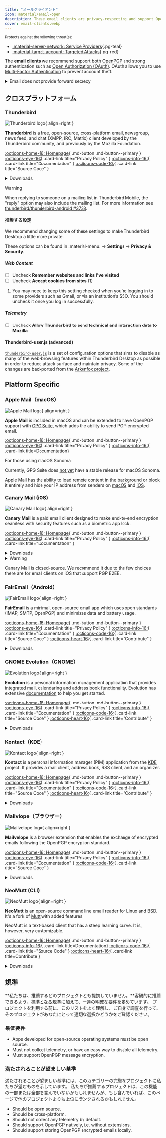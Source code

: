 ```yaml
---
title: "メールクライアント"
icon: material/email-open
description: These email clients are privacy-respecting and support OpenPGP email encryption.
cover: email-clients.webp
---
```


<small>Protects against the following threat(s):</small>

- [:material-server-network: Service Providers](basics/common-threats.md#privacy-from-service-providers ""){.pg-teal}
- [:material-target-account: Targeted Attacks](basics/common-threats.md#attacks-against-specific-individuals ""){.pg-red}

The **email clients** we recommend support both [OpenPGP](encryption.md#openpgp) and strong authentication such as [Open Authorization (OAuth)](https://en.wikipedia.org/wiki/OAuth). OAuth allows you to use [Multi-Factor Authentication](basics/multi-factor-authentication.md) to prevent account theft.

<details class="warning" markdown>
<summary>Email does not provide forward secrecy</summary>

When using end-to-end encryption (E2EE) technology like OpenPGP, email will still have [some metadata](basics/email-security.md#email-metadata-overview) that is not encrypted in the header of the email.

OpenPGP also does not support [forward secrecy](https://en.wikipedia.org/wiki/Forward_secrecy), which means if either your or the recipient's private key is ever stolen, all previous messages encrypted with it will be exposed: [How do I protect my private keys?](basics/email-security.md) Consider using a medium that provides forward secrecy:

[Real-time Communication](real-time-communication.md ""){.md-button}

</details>

## クロスプラットフォーム

### Thunderbird

<div class="admonition recommendation" markdown>

![Thunderbird logo](assets/img/email-clients/thunderbird.svg){ align=right }

**Thunderbird** is a free, open-source, cross-platform email, newsgroup, news feed, and chat (XMPP, IRC, Matrix) client developed by the Thunderbird community, and previously by the Mozilla Foundation.

[:octicons-home-16: Homepage](https://thunderbird.net){ .md-button .md-button--primary }
[:octicons-eye-16:](https://mozilla.org/privacy/thunderbird){ .card-link title="Privacy Policy" }
[:octicons-info-16:](https://support.mozilla.org/products/thunderbird){ .card-link title="Documentation" }
[:octicons-code-16:](https://hg.mozilla.org/comm-central){ .card-link title="Source Code" }

<details class="downloads" markdown>
<summary>Downloads</summary>

- [:simple-googleplay: Google Play](https://play.google.com/store/apps/details?id=net.thunderbird.android)
- [:simple-github: GitHub](https://github.com/thunderbird/thunderbird-android/releases)
- [:fontawesome-brands-windows: Windows](https://thunderbird.net)
- [:simple-apple: macOS](https://thunderbird.net)
- [:simple-linux: Linux](https://thunderbird.net)
- [:simple-flathub: Flathub](https://flathub.org/apps/details/org.mozilla.Thunderbird)

</details>

</div>

<div class="admonition warning" markdown>
<p class="admonition-title">Warning</p>

When replying to someone on a mailing list in Thunderbird Mobile, the "reply" option may also include the mailing list. For more information see [thunderbird/thunderbird-android #3738](https://github.com/thunderbird/thunderbird-android/issues/3738).

</div>

#### 推奨する設定

<div class="annotate" markdown>

We recommend changing some of these settings to make Thunderbird Desktop a little more private.

These options can be found in :material-menu: → **Settings** → **Privacy & Security**.

##### Web Content

- [ ] Uncheck  **Remember websites and links I've visited**
- [ ] Uncheck  **Accept cookies from sites** (1)

</div>

1. You may need to keep this setting checked when you're logging in to some providers such as Gmail, or via an institution’s SSO. You should uncheck it once you log in successfully.

##### Telemetry

- [ ] Uncheck  **Allow Thunderbird to send technical and interaction data to Mozilla**

#### Thunderbird-user.js (advanced)

[`thunderbird-user.js`](https://github.com/HorlogeSkynet/thunderbird-user.js) is a set of configuration options that aims to disable as many of the web-browsing features within Thunderbird Desktop as possible in order to reduce attack surface and maintain privacy. Some of the changes are backported from the [Arkenfox project](desktop-browsers.md#arkenfox-advanced).

## Platform Specific

### Apple Mail（macOS）

<div class="admonition recommendation" markdown>

![Apple Mail logo](assets/img/email-clients/applemail.png){ align=right }

**Apple Mail** is included in macOS and can be extended to have OpenPGP support with [GPG Suite](encryption.md#gpg-suite), which adds the ability to send PGP-encrypted email.

[:octicons-home-16: Homepage](https://support.apple.com/guide/mail/welcome/mac){ .md-button .md-button--primary }
[:octicons-eye-16:](https://apple.com/legal/privacy/en-ww){ .card-link title="Privacy Policy" }
[:octicons-info-16:](https://support.apple.com/mail){ .card-link title=Documentation}

</details>

</div>

<div class="admonition info" markdown>
<p class="admonition-title">For those using macOS Sonoma</p>

Currently, GPG Suite does [not yet](https://gpgtools.com/sonoma) have a stable release for macOS Sonoma.

</div>

Apple Mail has the ability to load remote content in the background or block it entirely and hide your IP address from senders on [macOS](https://support.apple.com/guide/mail/mlhl03be2866/mac) and [iOS](https://support.apple.com/guide/iphone/iphf084865c7/ios).

### Canary Mail (iOS)

<div class="admonition recommendation" markdown>

![Canary Mail logo](assets/img/email-clients/canarymail.svg){ align=right }

**Canary Mail** is a paid email client designed to make end-to-end encryption seamless with security features such as a biometric app lock.

[:octicons-home-16: Homepage](https://canarymail.io){ .md-button .md-button--primary }
[:octicons-eye-16:](https://canarymail.io/privacy.html){ .card-link title="Privacy Policy" }
[:octicons-info-16:](https://canarymail.io/help){ .card-link title="Documentation" }

<details class="downloads" markdown>
<summary>Downloads</summary>

- [:simple-googleplay: Google Play](https://play.google.com/store/apps/details?id=io.canarymail.android)
- [:simple-appstore: App Store](https://apps.apple.com/app/id1155470386)
- [:fontawesome-brands-windows: Windows](https://canarymail.io/downloads.html)
- [:simple-apple: macOS](https://apps.apple.com/app/id1236045954)

</details>

</div>

<details class="warning" markdown>
<summary>Warning</summary>

Canary Mail only recently released a Windows and Android client, though we don't believe they are as stable as their iOS and Mac counterparts.

</details>

Canary Mail is closed-source. We recommend it due to the few choices there are for email clients on iOS that support PGP E2EE.

### FairEmail（Android）

<div class="admonition recommendation" markdown>

![FairEmail logo](assets/img/email-clients/fairemail.svg){ align=right }

**FairEmail** is a minimal, open-source email app which uses open standards (IMAP, SMTP, OpenPGP) and minimizes data and battery usage.

[:octicons-home-16: Homepage](https://email.faircode.eu){ .md-button .md-button--primary }
[:octicons-eye-16:](https://github.com/M66B/FairEmail/blob/master/PRIVACY.md){ .card-link title="Privacy Policy" }
[:octicons-info-16:](https://github.com/M66B/FairEmail/blob/master/FAQ.md){ .card-link title="Documentation" }
[:octicons-code-16:](https://github.com/M66B/FairEmail){ .card-link title="Source Code" }
[:octicons-heart-16:](https://email.faircode.eu/donate){ .card-link title="Contribute" }

<details class="downloads" markdown>
<summary>Downloads</summary>

- [:simple-googleplay: Google Play](https://play.google.com/store/apps/details?id=eu.faircode.email)
- [:simple-github: GitHub](https://github.com/M66B/FairEmail/releases)

</details>

</div>

### GNOME Evolution（GNOME）

<div class="admonition recommendation" markdown>

![Evolution logo](assets/img/email-clients/evolution.svg){ align=right }

**Evolution** is a personal information management application that provides integrated mail, calendaring and address book functionality. Evolution has extensive [documentation](https://help.gnome.org/users/evolution/stable) to help you get started.

[:octicons-home-16: Homepage](https://wiki.gnome.org/Apps/Evolution){ .md-button .md-button--primary }
[:octicons-eye-16:](https://wiki.gnome.org/Apps/Evolution/PrivacyPolicy){ .card-link title="Privacy Policy" }
[:octicons-info-16:](https://help.gnome.org/users/evolution/stable){ .card-link title="Documentation" }
[:octicons-code-16:](https://gitlab.gnome.org/GNOME/evolution){ .card-link title="Source Code" }
[:octicons-heart-16:](https://gnome.org/donate){ .card-link title="Contribute" }

<details class="downloads" markdown>
<summary>Downloads</summary>

- [:simple-flathub: Flathub](https://flathub.org/apps/details/org.gnome.Evolution)

</details>

</div>

### Kontact（KDE）

<div class="admonition recommendation" markdown>

![Kontact logo](assets/img/email-clients/kontact.svg){ align=right }

**Kontact** is a personal information manager (PIM) application from the [KDE](https://kde.org) project. It provides a mail client, address book, RSS client, and an organizer.

[:octicons-home-16: Homepage](https://kontact.kde.org){ .md-button .md-button--primary }
[:octicons-eye-16:](https://kde.org/privacypolicy-apps){ .card-link title="Privacy Policy" }
[:octicons-info-16:](https://kontact.kde.org/users){ .card-link title="Documentation" }
[:octicons-code-16:](https://invent.kde.org/pim/kmail){ .card-link title="Source Code" }
[:octicons-heart-16:](https://kde.org/community/donations){ .card-link title="Contribute" }

<details class="downloads" markdown>
<summary>Downloads</summary>

- [:simple-linux: Linux](https://kontact.kde.org/download)
- [:simple-flathub: Flathub](https://flathub.org/apps/details/org.kde.kontact)

</details>

</div>

### Mailvlope（ブラウザー）

<div class="admonition recommendation" markdown>

![Mailvelope logo](assets/img/email-clients/mailvelope.svg){ align=right }

**Mailvelope** is a browser extension that enables the exchange of encrypted emails following the OpenPGP encryption standard.

[:octicons-home-16: Homepage](https://mailvelope.com){ .md-button .md-button--primary }
[:octicons-eye-16:](https://mailvelope.com/privacy-policy){ .card-link title="Privacy Policy" }
[:octicons-info-16:](https://mailvelope.com/faq){ .card-link title="Documentation" }
[:octicons-code-16:](https://github.com/mailvelope/mailvelope){ .card-link title="Source Code" }

<details class="downloads" markdown>
<summary>Downloads</summary>

- [:simple-firefoxbrowser: Firefox](https://addons.mozilla.org/firefox/addon/mailvelope)
- [:simple-googlechrome: Chrome](https://chrome.google.com/webstore/detail/mailvelope/kajibbejlbohfaggdiogboambcijhkke)
- [:fontawesome-brands-edge: Edge](https://microsoftedge.microsoft.com/addons/detail/mailvelope/dgcbddhdhjppfdfjpciagmmibadmoapc)

</details>

</div>

### NeoMutt (CLI)

<div class="admonition recommendation" markdown>

![NeoMutt logo](assets/img/email-clients/mutt.svg){ align=right }

**NeoMutt** is an open-source command line email reader for Linux and BSD. It's a fork of [Mutt](https://en.wikipedia.org/wiki/Mutt_(email_client)) with added features.

NeoMutt is a text-based client that has a steep learning curve. It is, however, very customizable.

[:octicons-home-16: Homepage](https://neomutt.org){ .md-button .md-button--primary }
[:octicons-info-16:](https://neomutt.org/guide){ .card-link title=Documentation}
[:octicons-code-16:](https://github.com/neomutt/neomutt){ .card-link title="Source Code" }
[:octicons-heart-16:](https://paypal.com/paypalme/russon){ .card-link title=Contribute }

<details class="downloads" markdown>
<summary>Downloads</summary>

- [:simple-apple: macOS](https://neomutt.org/distro)
- [:simple-linux: Linux](https://neomutt.org/distro)

</details>

</div>

## 規準

**私たちは、推薦するどのプロジェクトとも提携していません。**客観的に推薦できるよう、[標準となる規準](about/criteria.md)に加えて、一連の明確な要件を定めています。 プロジェクトを利用する前に、このリストをよく理解し、ご自身で調査を行って、そのプロジェクトがあなたにとって適切な選択かどうかをご確認ください。

### 最低要件

- Apps developed for open-source operating systems must be open source.
- Must not collect telemetry, or have an easy way to disable all telemetry.
- Must support OpenPGP message encryption.

### 満たされることが望ましい基準

満たされることが望ましい基準には、このカテゴリーの完璧なプロジェクトに私たちが望むものを示しています。 私たちが推薦するプロジェクトは、この機能の一部または全部を含んでいないかもしれませんが、もし含んでいれば、このページで他のプロジェクトよりも上位にランクされるかもしれません。

- Should be open source.
- Should be cross-platform.
- Should not collect any telemetry by default.
- Should support OpenPGP natively, i.e. without extensions.
- Should support storing OpenPGP encrypted emails locally.
